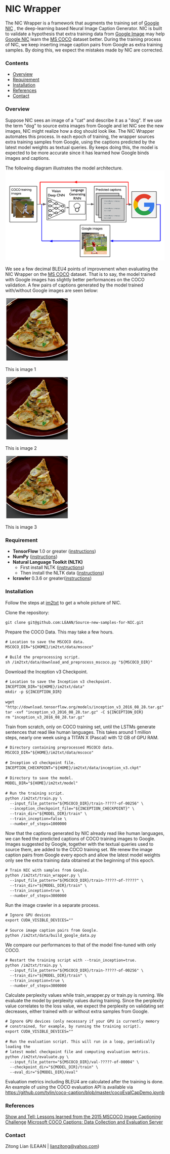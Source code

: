 # NIC Wrapper
The NIC Wrapper is a framework that augments the training set of [Google NIC](https://github.com/tensorflow/models/tree/master/research/im2txt#contact)
, the deep-learning based Neural Image Caption Generator. NIC is built to validate a hypothesis that extra training data from [Google Image](https://images.google.com/)
 may help [Google NIC](https://github.com/tensorflow/models/tree/master/research/im2txt#contact)
  learn the [MS COCO](http://cocodataset.org/#home) dataset better.
  During the training process of NIC, we keep inserting image caption pairs from Google as extra training samples.
  By doing this, we expect the mistakes made by NIC are corrected. 
  

### Contents
* [Overview](#overview)
* [Requirement](#requirement)
* [Installation](#installation)
* [References](#references)
* [Contact](#contact)

### Overview
Suppose NIC sees an image of a "cat" and describe it as a "dog". If we use the term "dog"
to source extra images from Google and let NIC see the new images, NIC might
realize how a dog should look like. 
The NIC Wrapper automates this process. In each epoch of training, the wrapper sources extra training samples from Google, using the captions predicted by the latest model weights
  as textual queries. By keeps doing this, the model is expected to be more accurate since it has learned how Google binds images and captions.

The following diagram illustrates the model architecture.
![Show and Tell Architecture](phase2.png)

We see a few decimal BLEU4 points of improvement when evaluating the NIC Wrapper on the
[MS COCO](http://cocodataset.org/#home) dataset. That is to say, the model trained with Google images has slightly better performances on the COCO validation. 
A few pairs of captions generated by the model trained with/without Google images are
seen below:
<!--- just 
COCO: a pizza sitting on top of a white plate .\n             |  COCO: a person taking a picture in a mirror .
Google: a slice of pizza sitting on top of a white plate .    |  Google: a man is taking a picture in the side mirror of a car .
--->
<!--- just 
Google: a slice of pizza sitting on top of a white plate .    |  Google: a man is taking a picture in the side mirror of a car .
:------------------------------------------------------------:|:-------------------------------------------------------------------------:
![](demo-mirror.png)                                          |  ![](demo-pizza.png)
--->

<!--- just 
<p align="center">
<img src="demo-pizza.png" width="230" alt="Smiley face" title="COCO: a pizza sitting on top of a white plate" hfill> <img src="demo-mirror.png" width="230" title = "a person taking a picture in a mirror">
</p>
--->
<!--- just 
![ckpt-bird](ckpt-bird.png) ![ckpt-mirror](ckpt-mirror.png) ![ckpt-pizza](ckpt-pizza.png)
--->

<div class="image123">
    <div class="imgContainer">
        <img src="demo-pizza.png" height="200" width="200"/>
        <p>This is image 1</p>
    </div>
    <div class="imgContainer">
        <img class="middle-img" src="demo-pizza.png"/ height="200" width="200"/>
        <p>This is image 2</p>
    </div>
    <div class="imgContainer">
         <img src="demo-pizza.png"/ height="200" width="200"/>
        <p>This is image 3</p>
    </div>
</div>

### Requirement

* **TensorFlow** 1.0 or greater ([instructions](https://www.tensorflow.org/install/))
* **NumPy** ([instructions](http://www.scipy.org/install.html))
* **Natural Language Toolkit (NLTK)**
    * First install NLTK ([instructions](http://www.nltk.org/install.html))
    * Then install the NLTK data ([instructions](http://www.nltk.org/data.html))
* **Icrawler** 0.3.6 or greater([instructions](https://github.com/hellock/icrawler))  

### Installation
Follow the steps at [im2txt](https://github.com/tensorflow/models/blob/master/research/im2txt/README.md) to get a whole picture of NIC.

Clone the repository:
```shell
git clone git@github.com:LEAAN/Source-new-samples-for-NIC.git
```

Prepare the COCO Data. This may take a few hours.
```shell
# Location to save the MSCOCO data.
MSCOCO_DIR="${HOME}/im2txt/data/mscoco"

# Build the preprocessing script.
sh /im2txt/data/download_and_preprocess_mscoco.py "${MSCOCO_DIR}"
```
Download the Inception v3 Checkpoint.
```shell
# Location to save the Inception v3 checkpoint.
INCEPTION_DIR="${HOME}/im2txt/data"
mkdir -p ${INCEPTION_DIR}

wget "http://download.tensorflow.org/models/inception_v3_2016_08_28.tar.gz"
tar -xvf "inception_v3_2016_08_28.tar.gz" -C ${INCEPTION_DIR}
rm "inception_v3_2016_08_28.tar.gz"
```
Train from scratch, only on COCO training set, until the LSTMs 
generate sentences that read like human languages. This takes around 
1 million steps, nearly one week using a TITAN X (Pascal) with 12 GB of GPU RAM.
```shell
# Directory containing preprocessed MSCOCO data.
MSCOCO_DIR="${HOME}/im2txt/data/mscoco"

# Inception v3 checkpoint file.
INCEPTION_CHECKPOINT="${HOME}/im2txt/data/inception_v3.ckpt"

# Directory to save the model.
MODEL_DIR="${HOME}/im2txt/model"

# Run the training script.
python /im2txt/train.py \
  --input_file_pattern="${MSCOCO_DIR}/train-?????-of-00256" \
  --inception_checkpoint_file="${INCEPTION_CHECKPOINT}" \
  --train_dir="${MODEL_DIR}/train" \
  --train_inception=false \
  --number_of_steps=1000000
```

Now that the captions generated by NIC already
read like human languages, we can feed the predicted
captions of COCO training images to Google. Images suggested by Google, together
with the textual queries used to source them, are added to the COCO training set.
We renew the image caption pairs from Google every epoch and allow
the latest model weights only see the extra training data obtained 
at the beginning of this epoch.

```shell
# Train NIC with samples from Google.
python /im2txt/train_wrapper.py \
  --input_file_pattern="${MSCOCO_DIR}/train-?????-of-?????" \
  --train_dir="${MODEL_DIR}/train" \
  --train_inception=true \
  --number_of_steps=3000000
```
Run the image crawler in a separate process. 
```shell
# Ignore GPU devices 
export CUDA_VISIBLE_DEVICES=""

# Source image caption pairs from Google.
python /im2txt/data/build_google_data.py
```

We compare our performances to that of the model fine-tuned with only COCO. 
```shell
# Restart the training script with --train_inception=true.
python /im2txt/train.py \
  --input_file_pattern="${MSCOCO_DIR}/train-?????-of-00256" \
  --train_dir="${MODEL_DIR}/train" \
  --train_inception=true \
  --number_of_steps=3000000
```

Calculate perplexity values while train_wrapper.py or train.py is running.
We evaluate the model by perplexity values during training. Since the perplexity value correlates to the loss value, we expect the perplexity on validating set decreases,
either trained with or without extra samples from Google. 
```shell
# Ignore GPU devices (only necessary if your GPU is currently memory
# constrained, for example, by running the training script).
export CUDA_VISIBLE_DEVICES=""

# Run the evaluation script. This will run in a loop, periodically loading the
# latest model checkpoint file and computing evaluation metrics.
python /im2txt/evaluate.py \
  --input_file_pattern="${MSCOCO_DIR}/val-?????-of-00004" \
  --checkpoint_dir="${MODEL_DIR}/train" \
  --eval_dir="${MODEL_DIR}/eval"
```

Evaluation metrics including BLEU4 are calculated after the training is done.
An example of using the COCO evaluation API is available via https://github.com/tylin/coco-caption/blob/master/cocoEvalCapDemo.ipynb 

### References
[Show and Tell: Lessons learned from the 2015 MSCOCO Image Captioning Challenge](https://arxiv.org/abs/1609.06647)
[Microsoft COCO Captions: Data Collection and Evaluation Server](https://arxiv.org/abs/1504.00325)
### Contact
Zitong Lian (LEAAN | lianzitong@yahoo.com)


